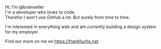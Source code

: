 Hi, I’m @brainseller  
I'm a developer who loves to code.  
Therefor I won't use GitHub a lot. But surely from time to time.

I'm interested in everything web and am currently building a design system for my employer.

Find our more on me on https://frankfuchs.net

<!---
brainseller/brainseller is a ✨ special ✨ repository because its `README.md` (this file) appears on your GitHub profile.
You can click the Preview link to take a look at your changes.
--->
